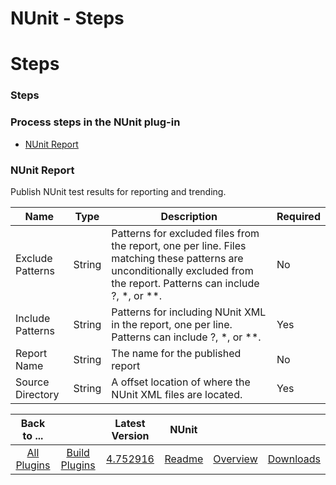 
NUnit - Steps
=============

# Steps



### Steps




 



### Process steps in the NUnit plug-in


* [NUnit Report](#nunit_report)




### NUnit Report


Publish NUnit test results for reporting and trending.




| Name | Type | Description | Required |
| --- | --- | --- | --- |
| Exclude Patterns | String | Patterns for excluded files from the report, one per line. Files matching these patterns are unconditionally excluded from the report. Patterns can include ?, \*, or \*\*. | No |
| Include Patterns | String | Patterns for including NUnit XML in the report, one per line. Patterns can include ?, \*, or \*\*. | Yes |
| Report Name | String | The name for the published report | No |
| Source Directory | String | A offset location of where the NUnit XML files are located. | Yes |





|Back to ...||Latest Version|NUnit |||
| :---: | :---: | :---: | :---: | :---: | :---: |
|[All Plugins](../../index.md)|[Build Plugins](../README.md)|[4.752916](https://raw.githubusercontent.com/UrbanCode/IBM-UCB-PLUGINS/main/files/NUnit/NUnit-4.752916.zip)|[Readme](README.md)|[Overview](overview.md)|[Downloads](downloads.md)|

